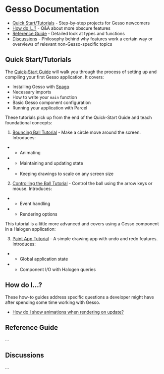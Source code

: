 # Gesso Documentation

- [Quick Start/Tutorials]() - Step-by-step projects for Gesso newcomers
- [How do I...?]() - Q&A about more obscure features
- [Reference Guide]() - Detailed look at types and functions
- [Discussions]() - Philosophy behind why features work a certain way or overviews of relevant non-Gesso-specific topics

## Quick Start/Tutorials

The [Quick-Start Guide](https://github.com/smilack/purescript-gesso/blob/master/docs/tutorials/quick-start.md) will walk you through the process of setting up and compiling your first Gesso application. It covers:

* Installing Gesso with [Spago](https://github.com/purescript/spago)
* Necessary imports
* How to write your `main` function
* Basic Gesso component configuration
* Running your application with Parcel

These tutorials pick up from the end of the Quick-Start Guide and teach foundational concepts:

1. [Bouncing Ball Tutorial](https://github.com/smilack/purescript-gesso/blob/master/docs/tutorials/bouncing-ball.md) - Make a circle move around the screen. Introduces:
* * Animating
* * Maintaining and updating state
* * Keeping drawings to scale on any screen size
2. [Controlling the Ball Tutorial](https://github.com/smilack/purescript-gesso/blob/master/docs/tutorials/controlling-the-ball.md) - Control the ball using the arrow keys or mouse. Introduces:
* * Event handling
* * Rendering options

This tutorial is a little more advanced and covers using a Gesso component in a Halogen application:

3. [Paint App Tutorial](https://github.com/smilack/purescript-gesso/blob/master/docs/tutorials/paint-app.md) - A simple drawing app with undo and redo features. Introduces:
* * Global application state
* * Component I/O with Halogen queries

## How do I...?

These how-to guides address specific questions a developer might have after spending some time working with Gesso.

* [How do I show animations when rendering on update?](https://github.com/smilack/purescript-gesso/blob/master/docs/how-do-i/animations-render-on-update.md)

## Reference Guide

...

## Discussions

...